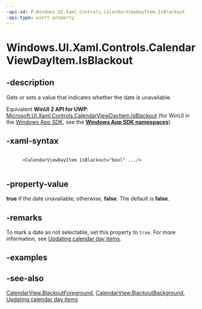 ```yaml
---
-api-id: P:Windows.UI.Xaml.Controls.CalendarViewDayItem.IsBlackout
-api-type: winrt property
---
```


<!-- Property syntax
public bool IsBlackout { get;  set; }
-->

# Windows.UI.Xaml.Controls.CalendarViewDayItem.IsBlackout

## -description
Gets or sets a value that indicates whether the date is unavailable.

Equivalent **WinUI 2 API for UWP**: [Microsoft.UI.Xaml.Controls.CalendarViewDayItem.IsBlackout](/windows/winui/api/microsoft.ui.xaml.controls.calendarviewdayitem.isblackout) (for WinUI in the [Windows App SDK](/windows/apps/windows-app-sdk/), see the **[Windows App SDK namespaces](/windows/windows-app-sdk/api/winrt/)**).

## -xaml-syntax
```xaml

      <CalendarViewDayItem IsBlackout="bool" .../>
    
```


## -property-value
**true** if the date unavailable; otherwise, **false**. The default is **false**.

## -remarks

To mark a date as not selectable, set this property to `true`. For more information, see [Updating calendar day items](/uwp/api/windows.ui.xaml.controls.calendarview#updating-calendar-day-items).

## -examples

## -see-also

[CalendarView.BlackoutForeground](calendarview_blackoutforeground.md), [CalendarView.BlackoutBackground](calendarview_blackoutbackground.md), [Updating calendar day items](/uwp/api/windows.ui.xaml.controls.calendarview#updating-calendar-day-items)
